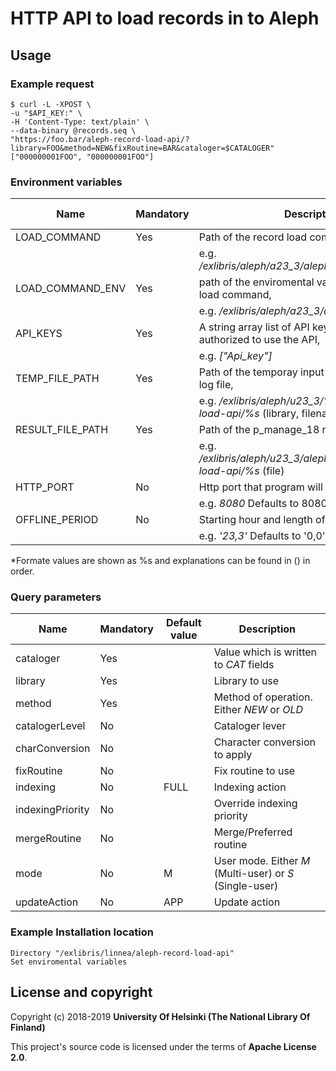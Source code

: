 # HTTP API to load records in to Aleph

## Usage
### Example request
```
$ curl -L -XPOST \
-u "$API_KEY:" \
-H 'Content-Type: text/plain' \
--data-binary @records.seq \
"https://foo.bar/aleph-record-load-api/?library=FOO&method=NEW&fixRoutine=BAR&cataloger=$CATALOGER"
["000000001FOO", "000000001FOO"]
```

### Environment variables
| Name             | Mandatory | Description                                                                    | String formating* |
|------------------|-----------|--------------------------------------------------------------------------------|-------------------|
| LOAD_COMMAND     | Yes       | Path of the record load command,                                               | No                |
|                  |           | e.g. */exlibris/aleph/a23_3/aleph/proc/p_manage_18*                            |                   |
| LOAD_COMMAND_ENV | Yes       | path of the enviromental variable file for record load command,                | No                |
|                  |           | e.g. */exlibris/aleph/a23_3/alephm/.cshrc*                                     |                   |
| API_KEYS         | Yes       | A string array list of API keys which are authorized to use the API,           | No                |
|                  |           | e.g. *["Api_key"]*                                                             |                   |
| TEMP_FILE_PATH   | Yes       | Path of the temporay input data file and error log file,                       | Yes               |
|                  |           | e.g. */exlibris/aleph/u23_3/%s/scratch/record-load-api/%s* (library, filename) |                   |
| RESULT_FILE_PATH | Yes       | Path of the p_manage_18 result output file,                                    | Yes               |
|                  |           | e.g. */exlibris/aleph/u23_3/alephe/scratch/record-load-api/%s* (file)          |                   |
| HTTP_PORT        | No        | Http port that program will be listenning,                                     | No                |
|                  |           | e.g. *8080* Defaults to 8080                                                   |                   |
| OFFLINE_PERIOD   | No        | Starting hour and length of offline period.                                    | No                |
|                  |           | e.g. *'23,3'* Defaults to '0,0'                                                |                   |
*Formate values are shown as %s and explanations can be found in () in order.

### Query parameters
| Name             | Mandatory | Default value | Description                                             |
|------------------|-----------|---------------|---------------------------------------------------------|
| cataloger        | Yes       |               | Value which is written to *CAT* fields                  |
| library          | Yes       |               | Library to use                                          |
| method           | Yes       |               | Method of operation. Either *NEW* or *OLD*              |
| catalogerLevel   | No        |               | Cataloger lever                                         |
| charConversion   | No        |               | Character conversion to apply                           |
| fixRoutine       | No        |               | Fix routine to use                                      |
| indexing         | No        | FULL          | Indexing action                                         |
| indexingPriority | No        |               | Override indexing priority                              |
| mergeRoutine     | No        |               | Merge/Preferred routine                                 |
| mode             | No        | M             | User mode. Either *M* (Multi-user) or *S* (Single-user) |
| updateAction     | No        | APP           | Update action                                           |

### Example Installation location
```
Directory "/exlibris/linnea/aleph-record-load-api"
Set enviromental variables
```

## License and copyright

Copyright (c) 2018-2019 **University Of Helsinki (The National Library Of Finland)**

This project's source code is licensed under the terms of **Apache License 2.0**.
